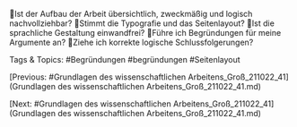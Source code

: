 Ist der Aufbau der Arbeit übersichtlich, zweckmäßig und logisch nachvollziehbar?
Stimmt die Typografie und das Seitenlayout?
Ist die sprachliche Gestaltung einwandfrei?
Führe ich Begründungen für meine Argumente an?
Ziehe ich korrekte logische Schlussfolgerungen?

   Tags & Topics:
   #Begründungen
   #begründungen
   #Seitenlayout

[Previous: #Grundlagen des wissenschaftlichen Arbeitens_Groß_211022_41](Grundlagen des wissenschaftlichen Arbeitens_Groß_211022_41.md)

[Next: #Grundlagen des wissenschaftlichen Arbeitens_Groß_211022_41](Grundlagen des wissenschaftlichen Arbeitens_Groß_211022_41.md)